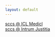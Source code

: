```yaml
---
layout: default
---
```

[sccs @ ICL Medicl](/assignments/ICL%20Medicl.html)<br>
[sccs @ Intrum Justitia](/assignments/Intrum%20Justitia.html)<br>
